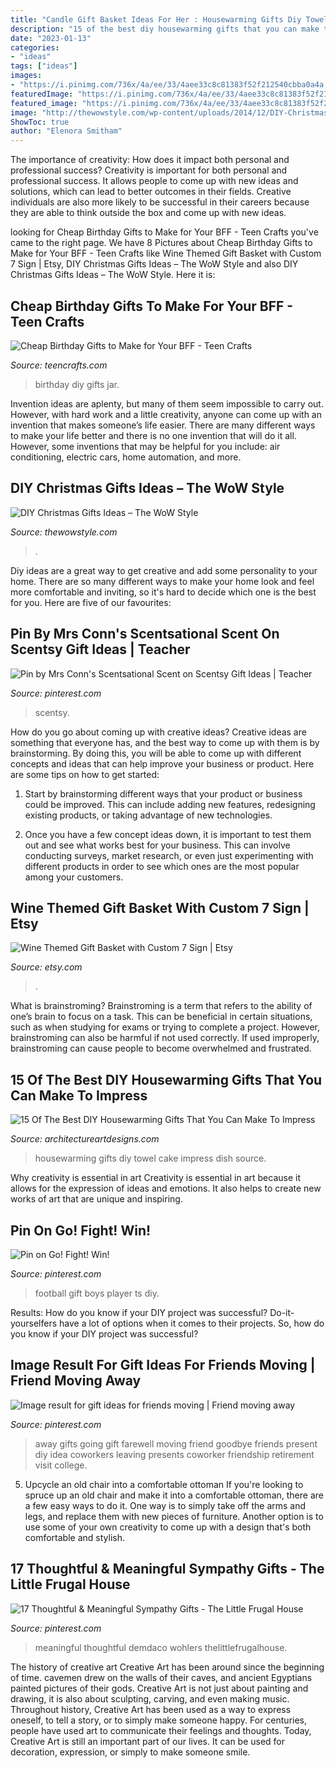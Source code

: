 ```yaml
---
title: "Candle Gift Basket Ideas For Her : Housewarming Gifts Diy Towel Cake Impress Dish Source"
description: "15 of the best diy housewarming gifts that you can make to impress"
date: "2023-01-13"
categories:
- "ideas"
tags: ["ideas"]
images:
- "https://i.pinimg.com/736x/4a/ee/33/4aee33c8c81383f52f212540cbba0a4a.jpg"
featuredImage: "https://i.pinimg.com/736x/4a/ee/33/4aee33c8c81383f52f212540cbba0a4a.jpg"
featured_image: "https://i.pinimg.com/736x/4a/ee/33/4aee33c8c81383f52f212540cbba0a4a.jpg"
image: "http://thewowstyle.com/wp-content/uploads/2014/12/DIY-Christmas-gift-–-Hershey’s-kisses-in-a-whisk.jpg"
ShowToc: true
author: "Elenora Smitham"
---
```



The importance of creativity: How does it impact both personal and professional success?
Creativity is important for both personal and professional success. It allows people to come up with new ideas and solutions, which can lead to better outcomes in their fields. Creative individuals are also more likely to be successful in their careers because they are able to think outside the box and come up with new ideas.

	

		
looking for Cheap Birthday Gifts to Make for Your BFF - Teen Crafts you've came to the right page. We have 8 Pictures about Cheap Birthday Gifts to Make for Your BFF - Teen Crafts like Wine Themed Gift Basket with Custom 7 Sign | Etsy, DIY Christmas Gifts Ideas – The WoW Style and also DIY Christmas Gifts Ideas – The WoW Style. Here it is:
		
    
## Cheap Birthday Gifts To Make For Your BFF - Teen Crafts

<img loading=lazy src="https://teencrafts.com/wp-content/uploads/2018/05/diy-cheap-birthday-gifts-to-make-for-friends-birthday-in-a-jar-birthday-printable-tags-e1594599289862.jpg" onerror="this.onerror=null;this.src='https://tse2.mm.bing.net/th?id=OIP.dRjGpR4Hbc6yRueV_NL_ngHaKU&amp;pid=15.1';" alt="Cheap Birthday Gifts to Make for Your BFF - Teen Crafts">

_Source: teencrafts.com_

>birthday diy gifts jar. 

	

Invention ideas are aplenty, but many of them seem impossible to carry out. However, with hard work and a little creativity, anyone can come up with an invention that makes someone’s life easier. There are many different ways to make your life better and there is no one invention that will do it all. However, some inventions that may be helpful for you include: air conditioning, electric cars, home automation, and more.

    
## DIY Christmas Gifts Ideas – The WoW Style

<img loading=lazy src="http://thewowstyle.com/wp-content/uploads/2014/12/DIY-Christmas-gift-–-Hershey’s-kisses-in-a-whisk.jpg" onerror="this.onerror=null;this.src='https://tse3.mm.bing.net/th?id=OIP.RsKio-n-Bj-MEjZ91oySNgHaL2&amp;pid=15.1';" alt="DIY Christmas Gifts Ideas – The WoW Style">

_Source: thewowstyle.com_

>. 

	

Diy ideas are a great way to get creative and add some personality to your home. There are so many different ways to make your home look and feel more comfortable and inviting, so it's hard to decide which one is the best for you. Here are five of our favourites:

    
## Pin By Mrs Conn&#039;s Scentsational Scent On Scentsy Gift Ideas | Teacher

<img loading=lazy src="https://i.pinimg.com/736x/b0/79/a0/b079a00679a92f0b3827584af067240f.jpg" onerror="this.onerror=null;this.src='https://tse4.mm.bing.net/th?id=OIP.hV5VxU9inCih6nVSKsJ4pgHaHa&amp;pid=15.1';" alt="Pin by Mrs Conn&#039;s Scentsational Scent on Scentsy Gift Ideas | Teacher">

_Source: pinterest.com_

>scentsy. 

	

How do you go about coming up with creative ideas?
Creative ideas are something that everyone has, and the best way to come up with them is by brainstorming. By doing this, you will be able to come up with different concepts and ideas that can help improve your business or product. Here are some tips on how to get started:
1. Start by brainstorming different ways that your product or business could be improved. This can include adding new features, redesigning existing products, or taking advantage of new technologies.

2. Once you have a few concept ideas down, it is important to test them out and see what works best for your business. This can involve conducting surveys, market research, or even just experimenting with different products in order to see which ones are the most popular among your customers.


    
## Wine Themed Gift Basket With Custom 7 Sign | Etsy

<img loading=lazy src="https://i.etsystatic.com/21963568/r/il/4be09f/2134646556/il_794xN.2134646556_8fk6.jpg" onerror="this.onerror=null;this.src='https://tse2.mm.bing.net/th?id=OIP.4hg8Z2YAzrrfO4IaBkalvAHaJ4&amp;pid=15.1';" alt="Wine Themed Gift Basket with Custom 7 Sign | Etsy">

_Source: etsy.com_

>. 

	

What is brainstroming?
Brainstroming is a term that refers to the ability of one’s brain to focus on a task. This can be beneficial in certain situations, such as when studying for exams or trying to complete a project. However, brainstroming can also be harmful if not used correctly. If used improperly, brainstroming can cause people to become overwhelmed and frustrated.

    
## 15 Of The Best DIY Housewarming Gifts That You Can Make To Impress

<img loading=lazy src="https://www.architectureartdesigns.com/wp-content/uploads/2017/01/15-Of-The-Best-DIY-Housewarming-Gifts-That-You-Can-Make-To-Impress-11.jpg" onerror="this.onerror=null;this.src='https://tse4.mm.bing.net/th?id=OIP.zMNYE9gMD8xUsihh4SGtKwHaMB&amp;pid=15.1';" alt="15 Of The Best DIY Housewarming Gifts That You Can Make To Impress">

_Source: architectureartdesigns.com_

>housewarming gifts diy towel cake impress dish source. 

	

Why creativity is essential in art
Creativity is essential in art because it allows for the expression of ideas and emotions. It also helps to create new works of art that are unique and inspiring.

    
## Pin On Go! Fight! Win!

<img loading=lazy src="https://i.pinimg.com/736x/4a/ee/33/4aee33c8c81383f52f212540cbba0a4a.jpg" onerror="this.onerror=null;this.src='https://tse1.mm.bing.net/th?id=OIP.aJhf8-AAG4eHGyP6715FAQHaJ3&amp;pid=15.1';" alt="Pin on Go! Fight! Win!">

_Source: pinterest.com_

>football gift boys player ts diy. 

	

Results: How do you know if your DIY project was successful?
Do-it-yourselfers have a lot of options when it comes to their projects. So, how do you know if your DIY project was successful?

    
## Image Result For Gift Ideas For Friends Moving | Friend Moving Away

<img loading=lazy src="https://i.pinimg.com/736x/56/e1/ab/56e1ab3618f56b58c7a96333d1a2f7d7.jpg" onerror="this.onerror=null;this.src='https://tse2.mm.bing.net/th?id=OIP.kN47dbSlx1C-k_Ja4z5HUAHaJ3&amp;pid=15.1';" alt="Image result for gift ideas for friends moving | Friend moving away">

_Source: pinterest.com_

>away gifts going gift farewell moving friend goodbye friends present diy idea coworkers leaving presents coworker friendship retirement visit college. 

	

5. Upcycle an old chair into a comfortable ottoman
If you're looking to spruce up an old chair and make it into a comfortable ottoman, there are a few easy ways to do it. One way is to simply take off the arms and legs, and replace them with new pieces of furniture. Another option is to use some of your own creativity to come up with a design that's both comfortable and stylish.

    
## 17 Thoughtful &amp; Meaningful Sympathy Gifts - The Little Frugal House

<img loading=lazy src="https://i.pinimg.com/736x/44/6e/ae/446eae43d65f388382fed80a8e53dbe6.jpg" onerror="this.onerror=null;this.src='https://tse2.mm.bing.net/th?id=OIP.7_nm-BWKMGRygT8MQT8QYAHaHa&amp;pid=15.1';" alt="17 Thoughtful &amp; Meaningful Sympathy Gifts - The Little Frugal House">

_Source: pinterest.com_

>meaningful thoughtful demdaco wohlers thelittlefrugalhouse. 

	

The history of creative art
Creative Art has been around since the beginning of time. cavemen drew on the walls of their caves, and ancient Egyptians painted pictures of their gods. Creative Art is not just about painting and drawing, it is also about sculpting, carving, and even making music.
Throughout history, Creative Art has been used as a way to express oneself, to tell a story, or to simply make someone happy. For centuries, people have used art to communicate their feelings and thoughts. Today, Creative Art is still an important part of our lives. It can be used for decoration, expression, or simply to make someone smile.


